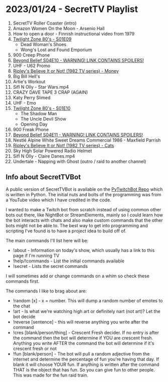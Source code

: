 # 2023/01/24 - SecretTV Playlist

1. SecretTV Roller Coaster (intro)
2. Amazon Women On the Moon - Arsenio Hall 
3. How to open a door - Finnish instructional video from 1979 
4. [Twilight Zone 80's - S01E09](https://en.wikipedia.org/wiki/List_of_The_Twilight_Zone_(1985_TV_series)_episodes)
   - Dead Woman's Shoes
   - Wong's Lost and Found Emporium
5. 900 Creep Phone
6. [Beyond Belief S04E10 - WARNING! LINK CONTAINS SPOILERS!](https://en.wikipedia.org/wiki/Beyond_Belief:_Fact_or_Fiction#Season_4_(2002))
7. UHF - U62 Promo
8. [Ripley's Believe It or Not! (1982 TV series) - Money](https://en.wikipedia.org/wiki/Ripley%27s_Believe_It_or_Not!_(1982_TV_series))
9. Big Bill Hell's
10. Artie's Workout
11. Sifl N Olly - Star Wars.mp4
12. CRAZY DAVE TAPE 3 CRAP (AGAIN)
13. Katy Perry Slimed
14. UHF - Emo
15. [Twilight Zone 80's - S01E10](https://en.wikipedia.org/wiki/List_of_The_Twilight_Zone_(1985_TV_series)_episodes)
    - The Shadow Man
    - The Uncle Devil Show
    - Opening Day
16. 900 Freak Phone
17. [Beyond Belief S04E11 - WARNING! LINK CONTAINS SPOILERS!](https://en.wikipedia.org/wiki/Beyond_Belief:_Fact_or_Fiction#Season_4_(2002))
18. Nestlé Alpine White Sweet Dreams Commercial 1986 - Maxfield Parrish
19. [Ripley's Believe It or Not! (1982 TV series) - Cats](https://en.wikipedia.org/wiki/Ripley%27s_Believe_It_or_Not!_(1982_TV_series))
20. Sky High Solar Powered Radio Helmet
21. Sifl N Olly - Claire Danes.mp4
22. Undertale - Napping with Ghost (outro / raid to another channel)


## Info about SecretTVBot

A public version of SecretTVBot is available on the [PyTwitchBot Repo](https://github.com/awbored/PyTwitchBot) which is written in Python.  The initial nuts and bolts of the programming was from a YouTube video which I have credited in the code.

I wanted to make a Twitch bot from scratch instead of using common other bots out there, like NightBot or StreamElements, mainly so I could learn how the bot interacts with chats and also make custom commands that the other bots might not be able to.  The best way to get into programming and scripting I've found is to have a project idea to build off of.

The main commands I'll list here will be:

 - !about - Information on today's show, which usually has a link to this page if I'm running TV
 - !help/!commands - List the initial commands available
 - !secret - Lists the secret commands

I will sometimes add or change commands on a whim so check these commands first.

The commands I like to brag about are:

 - !random [x] - x = number.  This will dump a random number of emotes to the chat
 - !art - Is what we're watching high art or definitely nart (not art)?  Let the bot decide
 - !reverse [sentence] - this will reverse anything you write after the command
 - !cres [blank/person/thing] - Crescent Fresh decider.  If no entry is after the command then the bot will determine if YOU are crescent fresh.  Anything you write AFTER the command the bot will determine if it's crescent fresh or not
 - !fun [blank/person] - The bot will pull a random adjective from the internet and determine the percentage of fun you're having that day.  If blank it will choose YOUR fun.  If anything is written after the command THAT is the object that has fun.  So you can give fun to other people.  This was made for the fun raid train.
